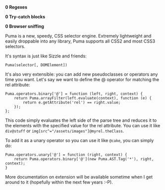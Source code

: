 **0 Regexes**

**0 Try-catch blocks**

**0 Browser sniffing**




Puma is a new, speedy, CSS selector engine. Extremely lightweight and easily droppable into any library, Puma supports all CSS2 and most CSS3 selectors.

It's syntax is just like Sizzle and friends:

    Puma(selector[, DOMElement])


It's also very extensible: you can add new pseudoclasses or operators any time you want. Let's say we want to define the @ operator for matching the rel attribute:

    Puma.operators.binary['@'] = function (left, right, context) {
        return Puma.arrayFilter(left.evaluate(context), function (e) {
            return e.getAttribute('rel') == right.value;
        });
    };

This code simply evaluates the left side of the parse tree and reduces it to the elements with the specified value for the rel attribute. You can use it like `div@stuff` or `img[src^="/assets/images"]@myrel.theClass`.

To add it as a unary operator so you can use it like `@cake`, you can simply do:

    Puma.operators.unary['@'] = function (right, context) {
        return Puma.operators.binary['@'](new Puma.AST.Tag('*'), right, context);
    }

More documentation on extension will be available sometime when I get around to it (hopefully within the next few years :-P).